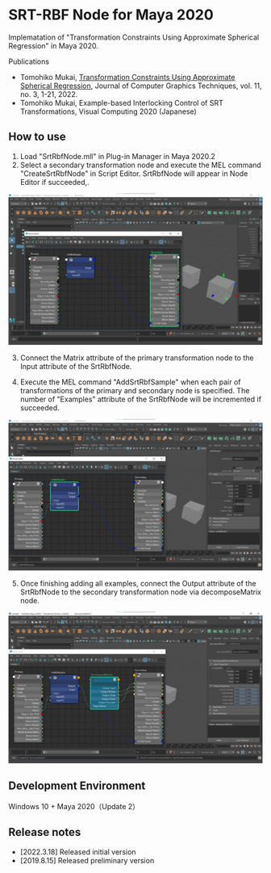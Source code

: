 # SRT-RBF Node for Maya 2020
Implematation of "Transformation Constraints Using Approximate Spherical Regression" in Maya 2020.

Publications
- Tomohiko Mukai, [Transformation Constraints Using Approximate Spherical Regression](https://jcgt.org/published/0011/03/01/), Journal of Computer Graphics Techniques, vol. 11, no. 3, 1-21, 2022.
- Tomohiko Mukai, Example-based Interlocking Control of SRT Transformations, Visual Computing 2020 (Japanese)

## How to use
1. Load "SrtRbfNode.mll" in Plug-in Manager in Maya 2020.2
2. Select a secondary transformation node and execute the MEL command "CreateSrtRbfNode" in Script Editor. SrtRbfNode will appear in Node Editor if succeeded,.

![CreateSrtRbfNode](https://github.com/TomohikoMukai/SrtRbfNode/blob/image/CreateSrtRbfNode.png)

3. Connect the Matrix attribute of the primary transformation node to the Input attribute of the SrtRbfNode.

4. Execute the MEL command "AddSrtRbfSample" when each pair of transformations of the primary and secondary node is specified. The number of "Examples" attribute of the SrtRbfNode will be incremented if succeeded.

![AddSrtRbfSample](https://github.com/TomohikoMukai/SrtRbfNode/blob/image/AddSrtRbfExample.png)

5. Once finishing adding all examples, connect the Output attribute of the SrtRbfNode to the secondary transformation node via decomposeMatrix node.

![SrtRbfNodeOutput](https://github.com/TomohikoMukai/SrtRbfNode/blob/image/SrtRbfNodeOutput.png)

## Development Environment
Windows 10 + Maya 2020（Update 2）

## Release notes
- [2022.3.18] Released initial version
- [2019.8.15] Released preliminary version

